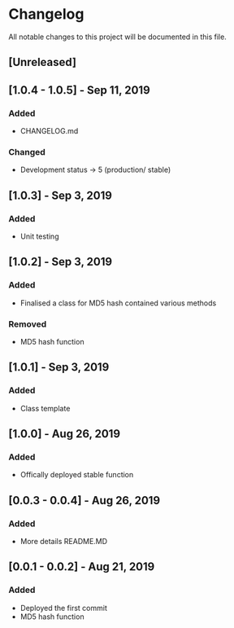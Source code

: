 # Changelog
All notable changes to this project will be documented in this file.

## [Unreleased]

## [1.0.4 - 1.0.5] - Sep 11, 2019
### Added
- CHANGELOG.md

### Changed
- Development status -> 5 (production/ stable)

## [1.0.3] - Sep 3, 2019
### Added
- Unit testing

## [1.0.2] - Sep 3, 2019
### Added
- Finalised a class for MD5 hash contained various methods

### Removed
- MD5 hash function

## [1.0.1] - Sep 3, 2019
### Added
- Class template

## [1.0.0] - Aug 26, 2019
### Added
- Offically deployed stable function

## [0.0.3 - 0.0.4] - Aug 26, 2019
### Added
- More details README.MD

## [0.0.1 - 0.0.2] - Aug 21, 2019
### Added
- Deployed the first commit
- MD5 hash function
